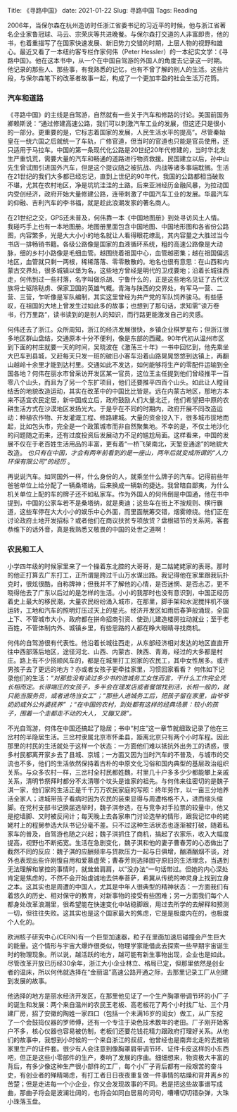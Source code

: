 Title: 《寻路中国》
date: 2021-01-22
Slug: 寻路中国
Tags: Reading



2006年，当保尔森在杭州造访时任浙江省委书记的习近平的时候，他与浙江省著名企业家鲁冠球、马云、宗荣庆等共进晚餐。与保尔森打交道的人非富即贵，他的书，也着重描写了在国家快速发展、新旧势力交错的时期，上层人物的视野和雄心。最近又看了一本纽约客专栏作家何伟（Peter Hessler）的一本纪实文学：《寻路中国》。他在这本书中，从一个在中国自驾游的外国人的角度去记录这一时期。他记录的那些人、那些事，有我熟悉的记忆，也有不曾了解的别人的生活。这些片段，与保尔森笔下的改革者故事一起，构成了一个更加丰盈的社会生活万花筒。

### 汽车和道路

《寻路中国》的主线是自驾游，自然就有一些关于汽车和修路的讨论。美国前国务卿赖斯说：“通过修建高速公路，我们可以刺激汽车工业的发展，但这还只是很小的一部分。更重要的是，它标志着国家的发展，人民生活水平的提高”。尽管秦始皇在一统六国之后就统一了车轨，广修官道，但当时的官道也只能是官员使用，还只适用于马拉车。中国的第一条现代化公路是20世纪20年代修建的，当时华北发生严重饥荒，需要大量的汽车和畅通的道路进行物资救援。民国建立以后，孙中山先生曾试图引进国外汽车，但是这个提议随之被抗战、内战等诸多事端耽搁。生活在21世纪的我们大多都已经忘记，直到上世纪的90年代，我国的公路都相当破败不堪，尤其在农村地区，净是坑坑洼洼的土路。后来亚洲经历金融风暴，为拉动国内受创经济，政府开始大量修建公路，连带刺激了中国汽车工业的发展。华晨汽车的仰融、吉利汽车的李书福，就是趁此浪潮发家的著名商人。

在21世纪之交，GPS还未普及，何伟靠一本《中国地图册》到处寻访风土人情。我碰巧手上也有一本地图册。地图册里面包含中国地图、中国地形图和各省份公路图，内容繁多，光是大大小小的地名就让人看得眼花缭乱，其内容量之大胜过当今书店一排畅销书籍。各级公路像是国家的血液循环系统，粗的高速公路像是大动脉，细的乡村小路像是毛细血管。越围绕着祖国中心，血管越密集；越在祖国偏远地区，血管就只剩一两根，稀稀落落、零零散散的。地名也很有意思：在山西和内蒙古交界处，很多城镇以堡为名，这些地方曾经是明代的卫戍要地；沿着长城往西走，何伟到过一些村落，名字叫做杀胡、宁鲁什么的，正是这些地名见证了古代汉族将士驱除鞑虏、保家卫国的英雄气概。青海与陕西的交界处，有军马一营、二营、三营，乍听像是军队编制，其实这里曾经为共产党的军队饲养骏马。有些感叹，在祖国的大地上曾发生过如此多的故事；也想到了那句话，求知需”读万卷书，行万里路“，读书读到的是别人的知识，而行路更能激发自己的灵感。

何伟还去了浙江。众所周知，浙江的经济发展很快，乡镇企业棋罗星布；但浙江很多地区群山盘结，交通原本十分不便利，像是东部的西藏。90年代初从温州市区到下面的村庄就要一天的时间，吴晓波在《激荡三十年》一书中回忆到，他先乘坐大巴车到县城，又赶每天只发一班的破旧小客车沿着山路晃晃悠悠到达镇上，再翻山越岭十余里才能到达村里。交通如此不发达，如何能够将生产的零配件运输到全国各地？何伟在丽水市曾采访开发区某一官员，这位王主任提到他们曾经推平一百零八个山头，而且为了另一个东扩项目，他们还要推平四百个山头。如此让人瞠目结舌的地貌改造运动，其实在改革中的中国比比皆是。远在内蒙古地区，那地方本来不适宜农民定居，新中国成立后，政府鼓励人们大量北迁，他们希望把中原的农耕生活方式在沙漠地区发扬光大。于是乎在不同的时期内，政府开展不同改造运动：种植农作物、开发灌溉工程、修路建城。大量的资金投入下，很多城市拔地而起，比如包头市，完全是一个政策城市而非自然聚集地。不幸的是，不仅土地沙化的问题随之而来，还有过度投资后发展动力不足的尴尬局面。这样看来，中国的发展不仅在于老百姓生活用品的丰富，更有着“一桥飞架南北，天堑变通途”的地貌大改造。 _也只有在中国，才会有两年前看到的是一座山，两年后就变成所谓的“人力环保有限公司”的经历_ 。

再说说汽车。如同国外一样，什么身份的人，就乘坐什么牌子的汽车。记得前些年爸爸单位上给分配了一辆桑塔纳，后来换成一辆新的捷达。我曾暗自鄙夷，为什么机关单位上配的车的牌子还不如私家车。作为外国人的何伟倒是中国通，他在书中提到，中国的公家车若不是桑塔纳，就是奥迪；这些车在街上不按规则、横行霸道，这些车停在大大小小的娱乐中心外面，而里面觥筹交错，烟雾缭绕。他们正在讨论政府土地开发招标？或者他们在商议扶贫专项放贷？盘根错节的关系网，客套恭维下的话外音，真是我熟悉又敬畏的中国的处世之道啊！

### 农民和工人

小学四年级的时候家里来了一个操着东北腔的大哥哥，是二姑姥姥家的表哥。那时的他正打算去广东打工，正所谓是跨过千山万水谋出路。我记得他在家里跟我玩扑克时，很炫很酷，自称牌神；但我并不了解他的心情，是否迷惘、是否忐忑，更不晓得他去了广东以后过的是怎样的生活。小小的我那时也没有意识到，中国正经历着史上最大的移民潮，大量农民纷纷涌入城市，在那里，脚手架和水泥搅拌机不辍运转，工地和汽车的照明灯压过天上的星光。经济开发区如雨后春笋般涌现，全国上下、不管城市大小，政府都在拼命招商引资、使劲儿建造楼房拉动就业；至于老百姓，不管体制内外、城镇乡里，有些思路的人都在睁大眼睛寻找商机。

何伟的自驾游很有代表性。他沿着长城往西走，从东部经济相对发达的地区直直开往中西部落后地区，途径河北、山西、内蒙古、陕西、青海，经过的大多都是村庄。路上有不少搭顺风车的，都是在城里打工回家的农民工，其中女性居多。或许男孩子去了更远的地方？亦或者女孩子更牵挂家里，习惯回家看看？ 何伟如下记录他们的生活：_“对那些没有读过多少书的进城务工女性而言，干什么工作完全凭长相而定。长得端庄的女孩子，多半会在理发店或者餐馆找到活，长相一般的，就只能当服务员，或者进场当女工”；“那些人进城务工后，把孩子留在家里，由爷爷奶奶或外公外婆抚养” ；“在中国的农村，到处都有这样的经典场景：较小的孩子，围着一个走都走不动的大人， 又蹦又跳”。_ 

不光自驾游，何伟在中国还搞起了隐居；书中“村庄”这一章节就细致记录了他在三岔村的半隐居生活。三岔村隶属北京市怀柔县，距离北京只有两个小时车程。因此那里的村民的生活就处于这样一个状态：一方面他们难以抵抗外出务工的诱惑，很多村民都离开家乡去了县城、京城；一方面又因为当时汽车的不普及，与城市的交流也不多，他们的生活依然保持着古朴的中原文化习俗和国内典型的基层政治组织关系。与众多农村一样，三岔村全村民都姓魏，村里几十户多多少少都能攀上亲戚关系，清明节祭拜时都分不太清哪个坟头是谁家的祖先。与何伟来往密切的是魏子淇一家，他们家的生活正是千千万万农民家庭的写照：终年劳作，以一亩三分地养活全家人；进城带孩子看病时因为农民的装束显得与周遭格格不入，进而缩头缩脚。在党村支部书记换届选举时，魏子淇参选，在与竞争对手拉票的较量中，他又是挖墙脚、又时被反间计；每天晚上去各家串门讨论选举的情形，跟我记忆中的姥姥村上的程舅参选大队书记分毫不差。只不过这种生活状态也逐渐被打破，随着私家车的普及，自驾游也随之兴起；魏子淇抓住了商机，搞起了农家乐，收入大幅度提高，视野也不断拓宽。生活在急剧变化，魏子淇和他的妻子曹春芳的心态做出了截然不同的反应：魏子淇的应酬频率与贷款压力一起与日俱增，酗酒酗烟不谈，对外也表现出些许刚愎自用和爱慕虚荣；曹春芳则选择固守原旧的生活理念，当遇到无法理解和掌控的事情时，就耸耸肩肩，以”没办法“一句话带过。但她的内心深处肯定是焦虑的，不然不会开始虔诚地去供奉菩萨，希冀从传统的神灵身上找到立身之本。这其实也是周遭的中国人，尤其是中年人很典型的精神状态：一方面我们有着悠久的历史、相对保守的教育，对新事物的接受有些困难；另一方面我们每个人都身处改革浪潮里，很希望能在快速变化中站稳脚跟，用过去所学的去解释和预测一切，但往往失败。这其实也是这个国家最大的焦虑，它是是极度内在的，也极度个人化的。

欧洲核子研究中心(CERN)有一个巨型加速器，粒子在里面加速后碰撞会产生巨大的能量。这个情形与宇宙大爆炸很类似，物理学家能借此去探索一些早期宇宙诞生时的物理现象。所以说，越活跃的地方，越可能有新生事物出现，企业也是如此。尽管改革开放已历经30余年，浙江大小企业林立、格局已定，但那里依然是创业者的温床，所以何伟就选择在“金丽温”高速公路开通之际，去那里记录工厂从创建到发展的故事。

他选择的地方是丽水经济开发区，在那里他见证了一个生产胸罩带调节环的小厂子的诞生和发展：两个来自温州的农民王老板、高老板花了两个小时找厂址、三个月建厂房，招了安徽的陶姓一家四口（包括一个未满16岁的闺女）做工，从广东挖了一个会鼓捣仪器的罗师傅，还有一个专注于染色技术数年的老田。厂子刚开始客户不多，核心仪器也容易被仿制，老板们还要花钱花精力跟政府打理好关系。从他们的故事中，我想到小时候的一个来自浙江的叔叔，他曾经也是南奔北走的去推销家里生产的证件套。很少有人会注意到像胸罩肩带调节环、证件卡皮这样的小东西吧，但正是这些小零部件的生产，奏响了发展的序曲。细细想来，物资极大丰富的背后，有多少像这种生产很小部件的工厂，每个小厂子背后都有一段艰苦的奋斗史，有创业者的殚精竭虑，有打工者日日夜夜重复做一件事情的枯燥和背井离乡的苦楚；但是走进每一个小企业，你又会发现故事的不同。若是把这些故事谱写成曲，那曲子将会是波澜壮阔的，也将会如同白居易的词句，嘈嘈切切错杂弹，大珠小珠落玉盘。

